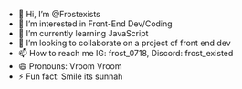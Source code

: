 - 👋 Hi, I’m @Frostexists
- 👀 I’m interested in Front-End Dev/Coding
- 🌱 I’m currently learning JavaScript
- 💞️ I’m looking to collaborate on a project of front end dev
- 📫 How to reach me IG: frost_0718, Discord: frost_existed 
- 😄 Pronouns: Vroom Vroom
- ⚡ Fun fact: Smile its sunnah

<!---
Frostexists/Frostexists is a ✨ special ✨ repository because its `README.md` (this file) appears on your GitHub profile.
You can click the Preview link to take a look at your changes.
--->
